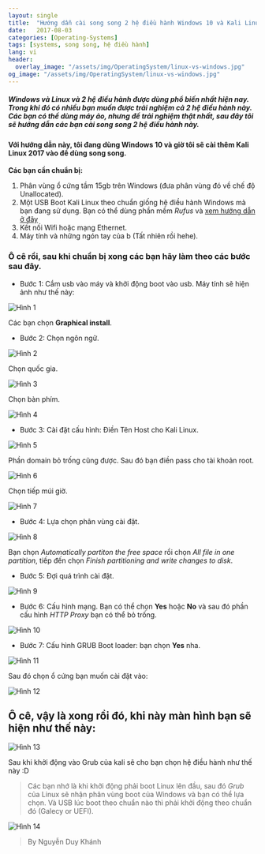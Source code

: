 ```yaml
---
layout: single
title:  "Hướng dẫn cài song song 2 hệ điều hành Windows 10 và Kali Linux"
date:   2017-08-03
categories: [Operating-Systems]
tags: [systems, song song, hệ điều hành]
lang: vi
header:
  overlay_image: "/assets/img/OperatingSystem/linux-vs-windows.jpg"
og_image: "/assets/img/OperatingSystem/linux-vs-windows.jpg"
---
```

##### _Windows_ và _Linux_ và 2 hệ điều hành được dùng phổ biến nhất hiện nay. Trong khi đó có nhiều bạn muốn được trải nghiệm cả 2 hệ điều hành này. Các bạn có thể dùng máy ảo, nhưng để trải nghiệm thật nhất, sau đây tôi sẽ hướng dẫn các bạn cài song song 2 hệ điều hành này.

#### Với hướng dẫn này, tôi đang dùng Windows 10 và giờ  tôi sẽ cài thêm Kali Linux 2017 vào để dùng song song.

**Các bạn cần chuẩn bị:**
1. Phân vùng ổ cứng tầm 15gb trên Windows (đưa phân vùng đó về chế độ Unallocated).
2. Một USB Boot Kali Linux theo chuẩn giống hệ điều hành Windows mà bạn đang sử dụng. Bạn có thể dùng phần mềm _Rufus_ và [xem hướng dẫn ở đây](https://khanhsaker97.github.io/operating-systems/tao-usb-boot-chuan/)
3. Kết nối Wifi hoặc mạng Ethernet.
4. Máy tính và những ngón tay của b (Tất nhiên rồi hehe).

### Ô cê rồi, sau khi chuẩn bị xong các bạn hãy làm theo các bước sau đây.

* Bước 1: Cắm usb vào máy và khởi động boot vào usb. Máy tính sẽ hiện ảnh như thế này:

![Hình 1](/assets/img/OperatingSystem/kali.png)

Các bạn chọn **Graphical install**.
* Bước 2: Chọn ngôn ngữ.

![Hình 2](/assets/img/OperatingSystem/kali2.png)

Chọn quốc gia.

![Hình 3](/assets/img/OperatingSystem/kali3.png)

Chọn bàn phím.

![Hình 4](/assets/img/OperatingSystem/kali4.png)

* Bước 3: Cài đặt cấu hình:
Điền Tên Host cho Kali Linux.

![Hình 5](/assets/img/OperatingSystem/kali5.jpg)

Phần domain bỏ trống cũng được. Sau đó bạn điền pass cho tài khoản root.

![Hình 6](/assets/img/OperatingSystem/kali6.jpg)

Chọn tiếp múi giờ.

![Hình 7](/assets/img/OperatingSystem/kali7.jpg)

* Bước 4: Lựa chọn phân vùng cài đặt.

![Hình 8](/assets/img/OperatingSystem/kali8.jpg)

Bạn chọn _Automatically partiton the free space_ rồi chọn _All file in one partition_, tiếp đến chọn _Finish partitioning and write changes to disk_.
* Bước 5: Đợi quá trình cài đặt.

![Hình 9](/assets/img/OperatingSystem/kali9.png)

* Bước 6: Cấu hình mạng. Bạn có thể chọn **Yes** hoặc **No** và sau đó phần cấu hình _HTTP Proxy_ bạn có thể bỏ trống.

![Hình 10](/assets/img/OperatingSystem/kali10.jpg)

* Bước 7: Cấu hình GRUB Boot loader: bạn chọn **Yes** nha.

![Hình 11](/assets/img/OperatingSystem/kali11.png)

Sau đó chọn ổ cứng bạn muốn cài đặt vào:

![Hình 12](/assets/img/OperatingSystem/kali12.png)

## Ô cê, vậy là xong rồi đó, khi này màn hình bạn sẽ hiện như thế này:

![Hình 13](/assets/img/OperatingSystem/kali13.png)

Sau khi khởi động vào Grub của kali sẽ cho bạn chọn hệ điều hành như thế này :D

> Các bạn nhớ là khi khởi động phải boot Linux lên đầu, sau đó _Grub_ của Linux sẽ nhận phân vùng boot của Windows và bạn có thể lựa chọn. Và USB lúc boot theo chuẩn nào thì phải khởi động theo chuẩn đó (Galecy or UEFI).

![Hình 14](/assets/img/OperatingSystem/kali14.png)

> By Nguyễn Duy Khánh